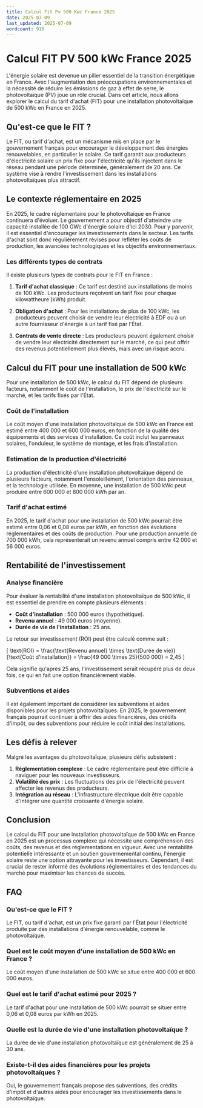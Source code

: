 ```yaml
---
title: Calcul Fit Pv 500 Kwc France 2025
date: 2025-07-09
last_updated: 2025-07-09
wordcount: 910
---
```


# Calcul FIT PV 500 kWc France 2025

L'énergie solaire est devenue un pilier essentiel de la transition énergétique en France. Avec l'augmentation des préoccupations environnementales et la nécessité de réduire les émissions de gaz à effet de serre, le photovoltaïque (PV) joue un rôle crucial. Dans cet article, nous allons explorer le calcul du tarif d'achat (FIT) pour une installation photovoltaïque de 500 kWc en France en 2025.

## Qu'est-ce que le FIT ?

Le FIT, ou tarif d'achat, est un mécanisme mis en place par le gouvernement français pour encourager le développement des énergies renouvelables, en particulier le solaire. Ce tarif garantit aux producteurs d'électricité solaire un prix fixe pour l'électricité qu'ils injectent dans le réseau pendant une période déterminée, généralement de 20 ans. Ce système vise à rendre l'investissement dans les installations photovoltaïques plus attractif.

## Le contexte réglementaire en 2025

En 2025, le cadre réglementaire pour le photovoltaïque en France continuera d'évoluer. Le gouvernement a pour objectif d'atteindre une capacité installée de 100 GWc d'énergie solaire d'ici 2030. Pour y parvenir, il est essentiel d'encourager les investissements dans le secteur. Les tarifs d'achat sont donc régulièrement révisés pour refléter les coûts de production, les avancées technologiques et les objectifs environnementaux.

### Les différents types de contrats

Il existe plusieurs types de contrats pour le FIT en France :

1. **Tarif d'achat classique** : Ce tarif est destiné aux installations de moins de 100 kWc. Les producteurs reçoivent un tarif fixe pour chaque kilowattheure (kWh) produit.

2. **Obligation d'achat** : Pour les installations de plus de 100 kWc, les producteurs peuvent choisir de vendre leur électricité à EDF ou à un autre fournisseur d'énergie à un tarif fixé par l'État.

3. **Contrats de vente directe** : Les producteurs peuvent également choisir de vendre leur électricité directement sur le marché, ce qui peut offrir des revenus potentiellement plus élevés, mais avec un risque accru.

## Calcul du FIT pour une installation de 500 kWc

Pour une installation de 500 kWc, le calcul du FIT dépend de plusieurs facteurs, notamment le coût de l'installation, le prix de l'électricité sur le marché, et les tarifs fixés par l'État.

### Coût de l'installation

Le coût moyen d'une installation photovoltaïque de 500 kWc en France est estimé entre 400 000 et 600 000 euros, en fonction de la qualité des équipements et des services d'installation. Ce coût inclut les panneaux solaires, l'onduleur, le système de montage, et les frais d'installation.

### Estimation de la production d'électricité

La production d'électricité d'une installation photovoltaïque dépend de plusieurs facteurs, notamment l'ensoleillement, l'orientation des panneaux, et la technologie utilisée. En moyenne, une installation de 500 kWc peut produire entre 600 000 et 800 000 kWh par an.

### Tarif d'achat estimé

En 2025, le tarif d'achat pour une installation de 500 kWc pourrait être estimé entre 0,06 et 0,08 euros par kWh, en fonction des évolutions réglementaires et des coûts de production. Pour une production annuelle de 700 000 kWh, cela représenterait un revenu annuel compris entre 42 000 et 56 000 euros.

## Rentabilité de l'investissement

### Analyse financière

Pour évaluer la rentabilité d'une installation photovoltaïque de 500 kWc, il est essentiel de prendre en compte plusieurs éléments :

- **Coût d'installation** : 500 000 euros (hypothétique).
- **Revenu annuel** : 49 000 euros (moyenne).
- **Durée de vie de l'installation** : 25 ans.

Le retour sur investissement (ROI) peut être calculé comme suit :

\[
\text{ROI} = \frac{\text{Revenu annuel} \times \text{Durée de vie}}{\text{Coût d'installation}} = \frac{49 000 \times 25}{500 000} = 2,45
\]

Cela signifie qu'après 25 ans, l'investissement serait récupéré plus de deux fois, ce qui en fait une option financièrement viable.

### Subventions et aides

Il est également important de considérer les subventions et aides disponibles pour les projets photovoltaïques. En 2025, le gouvernement français pourrait continuer à offrir des aides financières, des crédits d'impôt, ou des subventions pour réduire le coût initial des installations.

## Les défis à relever

Malgré les avantages du photovoltaïque, plusieurs défis subsistent :

1. **Réglementation complexe** : Le cadre réglementaire peut être difficile à naviguer pour les nouveaux investisseurs.
2. **Volatilité des prix** : Les fluctuations des prix de l'électricité peuvent affecter les revenus des producteurs.
3. **Intégration au réseau** : L'infrastructure électrique doit être capable d'intégrer une quantité croissante d'énergie solaire.

## Conclusion

Le calcul du FIT pour une installation photovoltaïque de 500 kWc en France en 2025 est un processus complexe qui nécessite une compréhension des coûts, des revenus et des réglementations en vigueur. Avec une rentabilité potentielle intéressante et un soutien gouvernemental continu, l'énergie solaire reste une option attrayante pour les investisseurs. Cependant, il est crucial de rester informé des évolutions réglementaires et des tendances du marché pour maximiser les chances de succès.

## FAQ

### Qu'est-ce que le FIT ?

Le FIT, ou tarif d'achat, est un prix fixe garanti par l'État pour l'électricité produite par des installations d'énergie renouvelable, comme le photovoltaïque.

### Quel est le coût moyen d'une installation de 500 kWc en France ?

Le coût moyen d'une installation de 500 kWc se situe entre 400 000 et 600 000 euros.

### Quel est le tarif d'achat estimé pour 2025 ?

Le tarif d'achat pour une installation de 500 kWc pourrait se situer entre 0,06 et 0,08 euros par kWh en 2025.

### Quelle est la durée de vie d'une installation photovoltaïque ?

La durée de vie d'une installation photovoltaïque est généralement de 25 à 30 ans.

### Existe-t-il des aides financières pour les projets photovoltaïques ?

Oui, le gouvernement français propose des subventions, des crédits d'impôt et d'autres aides pour encourager les investissements dans le photovoltaïque.